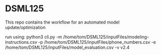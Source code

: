 # DSML125
This repo contains the workflow for an automated model update/optimization

run using:
python3 cli.py -m /home/tom/DSML125/inputFiles/modeling-instructions.csv -p /home/tom/DSML125/inputFiles/phone_numbers.csv -e /home/tom/DSML125/inputFiles/model_evaluation.csv -v v2.4